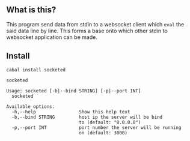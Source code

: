 ## What is this?

This program send data from stdin to a websocket client which `eval` the said data line by line. This forms a base onto which other stdin to websocket application can be made.

## Install
```
cabal install socketed
```

```
socketed

Usage: socketed [-b|--bind STRING] [-p|--port INT]
  socketed

Available options:
  -h,--help                Show this help text
  -b,--bind STRING         host ip the server will be bind
                           to (default: "0.0.0.0")
  -p,--port INT            port number the server will be running
                           on (default: 3000)
```
